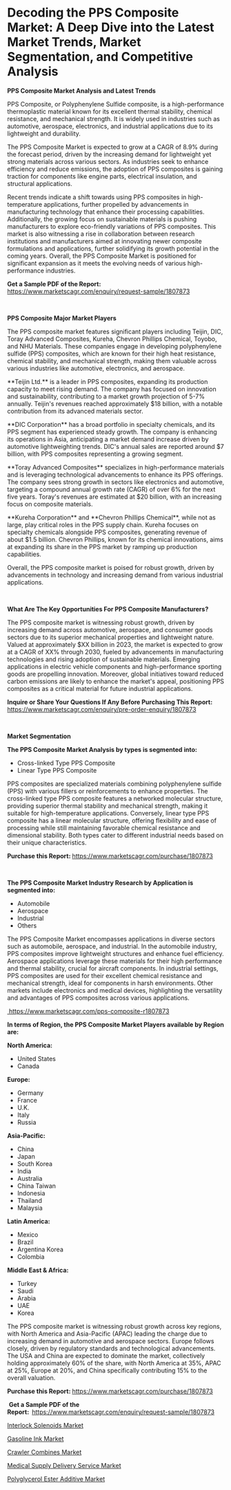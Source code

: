 <p><h1>Decoding the PPS Composite Market: A Deep Dive into the Latest Market Trends, Market Segmentation, and Competitive Analysis</h1></p><p><strong>PPS Composite Market Analysis and Latest Trends</strong></p>
<p><p>PPS Composite, or Polyphenylene Sulfide composite, is a high-performance thermoplastic material known for its excellent thermal stability, chemical resistance, and mechanical strength. It is widely used in industries such as automotive, aerospace, electronics, and industrial applications due to its lightweight and durability. </p><p>The PPS Composite Market is expected to grow at a CAGR of 8.9% during the forecast period, driven by the increasing demand for lightweight yet strong materials across various sectors. As industries seek to enhance efficiency and reduce emissions, the adoption of PPS composites is gaining traction for components like engine parts, electrical insulation, and structural applications. </p><p>Recent trends indicate a shift towards using PPS composites in high-temperature applications, further propelled by advancements in manufacturing technology that enhance their processing capabilities. Additionally, the growing focus on sustainable materials is pushing manufacturers to explore eco-friendly variations of PPS composites. This market is also witnessing a rise in collaboration between research institutions and manufacturers aimed at innovating newer composite formulations and applications, further solidifying its growth potential in the coming years. Overall, the PPS Composite Market is positioned for significant expansion as it meets the evolving needs of various high-performance industries.</p></p>
<p><strong>Get a Sample PDF of the Report:&nbsp;</strong> <a href="https://www.marketscagr.com/enquiry/request-sample/1807873?utm_campaign=2272&utm_medium=2&utm_source=Github&utm_content=ia&utm_term=30012025&utm_id=pps-composite">https://www.marketscagr.com/enquiry/request-sample/1807873</a></p>
<p>&nbsp;</p>
<p><strong>PPS Composite Major Market Players</strong></p>
<p><p>The PPS composite market features significant players including Teijin, DIC, Toray Advanced Composites, Kureha, Chevron Phillips Chemical, Toyobo, and NHU Materials. These companies engage in developing polyphenylene sulfide (PPS) composites, which are known for their high heat resistance, chemical stability, and mechanical strength, making them valuable across various industries like automotive, electronics, and aerospace.</p><p>**Teijin Ltd.** is a leader in PPS composites, expanding its production capacity to meet rising demand. The company has focused on innovation and sustainability, contributing to a market growth projection of 5-7% annually. Teijin's revenues reached approximately $18 billion, with a notable contribution from its advanced materials sector.</p><p>**DIC Corporation** has a broad portfolio in specialty chemicals, and its PPS segment has experienced steady growth. The company is enhancing its operations in Asia, anticipating a market demand increase driven by automotive lightweighting trends. DIC's annual sales are reported around $7 billion, with PPS composites representing a growing segment.</p><p>**Toray Advanced Composites** specializes in high-performance materials and is leveraging technological advancements to enhance its PPS offerings. The company sees strong growth in sectors like electronics and automotive, targeting a compound annual growth rate (CAGR) of over 6% for the next five years. Toray's revenues are estimated at $20 billion, with an increasing focus on composite materials.</p><p>**Kureha Corporation** and **Chevron Phillips Chemical**, while not as large, play critical roles in the PPS supply chain. Kureha focuses on specialty chemicals alongside PPS composites, generating revenue of about $1.5 billion. Chevron Phillips, known for its chemical innovations, aims at expanding its share in the PPS market by ramping up production capabilities.</p><p>Overall, the PPS composite market is poised for robust growth, driven by advancements in technology and increasing demand from various industrial applications.</p></p>
<p>&nbsp;</p>
<p><strong>What Are The Key Opportunities For PPS Composite Manufacturers?</strong></p>
<p><p>The PPS composite market is witnessing robust growth, driven by increasing demand across automotive, aerospace, and consumer goods sectors due to its superior mechanical properties and lightweight nature. Valued at approximately $XX billion in 2023, the market is expected to grow at a CAGR of XX% through 2030, fueled by advancements in manufacturing technologies and rising adoption of sustainable materials. Emerging applications in electric vehicle components and high-performance sporting goods are propelling innovation. Moreover, global initiatives toward reduced carbon emissions are likely to enhance the market's appeal, positioning PPS composites as a critical material for future industrial applications.</p></p>
<p><strong>Inquire or Share Your Questions If Any Before Purchasing This Report:</strong> <a href="https://www.marketscagr.com/enquiry/pre-order-enquiry/1807873?utm_campaign=2272&utm_medium=2&utm_source=Github&utm_content=ia&utm_term=30012025&utm_id=pps-composite">https://www.marketscagr.com/enquiry/pre-order-enquiry/1807873</a></p>
<p>&nbsp;</p>
<p><strong>Market Segmentation</strong></p>
<p><strong>The PPS Composite Market Analysis by types is segmented into:</strong></p>
<p><ul><li>Cross-linked Type PPS Composite</li><li>Linear Type PPS Composite</li></ul></p>
<p><p>PPS composites are specialized materials combining polyphenylene sulfide (PPS) with various fillers or reinforcements to enhance properties. The cross-linked type PPS composite features a networked molecular structure, providing superior thermal stability and mechanical strength, making it suitable for high-temperature applications. Conversely, linear type PPS composite has a linear molecular structure, offering flexibility and ease of processing while still maintaining favorable chemical resistance and dimensional stability. Both types cater to different industrial needs based on their unique characteristics.</p></p>
<p><strong>Purchase this Report:&nbsp;</strong><a href="https://www.marketscagr.com/purchase/1807873?utm_campaign=2272&utm_medium=2&utm_source=Github&utm_content=ia&utm_term=30012025&utm_id=pps-composite">https://www.marketscagr.com/purchase/1807873</a></p>
<p>&nbsp;</p>
<p><strong>The PPS Composite Market Industry Research by Application is segmented into:</strong></p>
<p><ul><li>Automobile</li><li>Aerospace</li><li>Industrial</li><li>Others</li></ul></p>
<p><p>The PPS Composite Market encompasses applications in diverse sectors such as automobile, aerospace, and industrial. In the automobile industry, PPS composites improve lightweight structures and enhance fuel efficiency. Aerospace applications leverage these materials for their high performance and thermal stability, crucial for aircraft components. In industrial settings, PPS composites are used for their excellent chemical resistance and mechanical strength, ideal for components in harsh environments. Other markets include electronics and medical devices, highlighting the versatility and advantages of PPS composites across various applications.</p></p>
<p><a href="https://www.marketscagr.com/pps-composite-r1807873?utm_campaign=2272&utm_medium=2&utm_source=Github&utm_content=ia&utm_term=30012025&utm_id=pps-composite">&nbsp;https://www.marketscagr.com/pps-composite-r1807873</a></p>
<p><strong>In terms of Region, the PPS Composite Market Players available by Region are:</strong></p>
<p>
    <p> <strong> North America: </strong>
        <ul>
            <li>United States</li>
            <li>Canada</li>
        </ul>
        </p> 
    <p> <strong> Europe: </strong>
        <ul>
            <li>Germany</li>
            <li>France</li>
            <li>U.K.</li>
            <li>Italy</li>
            <li>Russia</li>
        </ul>
        </p> 
    <p> <strong> Asia-Pacific: </strong>
        <ul>
            <li>China</li>
            <li>Japan</li>
            <li>South Korea</li>
            <li>India</li>
            <li>Australia</li>
            <li>China Taiwan</li>
            <li>Indonesia</li>
            <li>Thailand</li>
            <li>Malaysia</li>
        </ul>
        </p> 
    <p> <strong> Latin America: </strong>
        <ul>
            <li>Mexico</li>
            <li>Brazil</li>
            <li>Argentina Korea</li>
            <li>Colombia</li>
        </ul>
        </p> 
    <p> <strong> Middle East & Africa: </strong>
        <ul>
            <li>Turkey</li>
            <li>Saudi</li>
            <li>Arabia</li>
            <li>UAE</li>
            <li>Korea</li>
        </ul>
    </p>
    </p>
<p><p>The PPS composite market is witnessing robust growth across key regions, with North America and Asia-Pacific (APAC) leading the charge due to increasing demand in automotive and aerospace sectors. Europe follows closely, driven by regulatory standards and technological advancements. The USA and China are expected to dominate the market, collectively holding approximately 60% of the share, with North America at 35%, APAC at 25%, Europe at 20%, and China specifically contributing 15% to the overall valuation.</p></p>
<p><strong>Purchase this Report: </strong><a href="https://www.marketscagr.com/purchase/1807873?utm_campaign=2272&utm_medium=2&utm_source=Github&utm_content=ia&utm_term=30012025&utm_id=pps-composite">https://www.marketscagr.com/purchase/1807873</a></p>
<p>&nbsp;<strong>Get a Sample PDF of the Report:&nbsp;&nbsp;</strong><a href="https://www.marketscagr.com/enquiry/request-sample/1807873?utm_campaign=2272&utm_medium=2&utm_source=Github&utm_content=ia&utm_term=30012025&utm_id=pps-composite">https://www.marketscagr.com/enquiry/request-sample/1807873</a></p>
<p><strong></strong></p>
<p><p><a href="https://www.linkedin.com/pulse/remarkable-cagr-7-research-thoroughly-analyzes-value-market-kfsqf?utm_campaign=2272&utm_medium=2&utm_source=Github&utm_content=ia&utm_term=30012025&utm_id=pps-composite">Interlock Solenoids Market</a></p><p><a href="https://www.linkedin.com/pulse/gasoline-ink-market-global-insights-sales-trends-2025-2032-njqif?utm_campaign=2272&utm_medium=2&utm_source=Github&utm_content=ia&utm_term=30012025&utm_id=pps-composite">Gasoline Ink Market</a></p><p><a href="https://www.linkedin.com/pulse/forecasting-crawler-combines-market-growth-103-cagr-projections-jeogf?utm_campaign=2272&utm_medium=2&utm_source=Github&utm_content=ia&utm_term=30012025&utm_id=pps-composite">Crawler Combines Market</a></p><p><a href="https://www.linkedin.com/pulse/influencing-factors-medical-supply-delivery-service-market-ydgzf?utm_campaign=2272&utm_medium=2&utm_source=Github&utm_content=ia&utm_term=30012025&utm_id=pps-composite">Medical Supply Delivery Service Market</a></p><p><a href="https://www.linkedin.com/pulse/global-polyglycerol-ester-additive-market-set-expansion-projected-j4gwf?utm_campaign=2272&utm_medium=2&utm_source=Github&utm_content=ia&utm_term=30012025&utm_id=pps-composite">Polyglycerol Ester Additive Market</a></p></p>